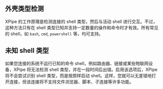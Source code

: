 ## 外壳类型检测

XPipe 的工作原理是检测连接的 shell 类型，然后与活动 shell 进行交互。不过，这种方法只有在 shell 类型已知并支持一定数量的操作和命令时才有效。所有常见的 shell，如 `bash`, `cmd`, `powershell` 等，均可支持。

## 未知 shell 类型

如果您连接的系统不运行已知的命令 shell，例如路由器、链接或某些物联网设备，XPipe 将无法检测 shell 类型，并在一段时间后出错。启用该选项后，XPipe 将不会尝试识别 shell 类型，而是按原样启动 shell。这样，您就可以无差错地打开连接，但该连接将不支持文件浏览器、脚本、子连接等许多功能。
